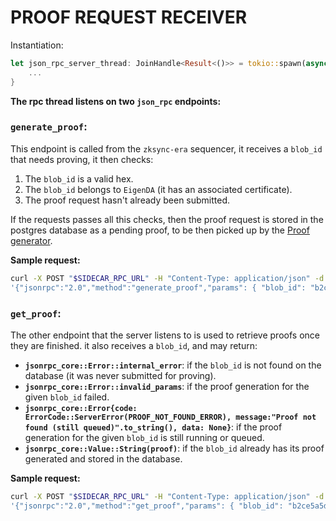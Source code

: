 # PROOF REQUEST RECEIVER

Instantiation:

```rust
let json_rpc_server_thread: JoinHandle<Result<()>> = tokio::spawn(async move {
    ...
}
```

**The rpc thread listens on two `json_rpc` endpoints:**

### `generate_proof`:

This endpoint is called from the `zksync-era` sequencer, it receives a `blob_id` that needs proving, it then checks:

1. The `blob_id` is a valid hex.
2. The `blob_id` belongs to `EigenDA` (it has an associated certificate).
3. The proof request hasn't already been submitted.

If the requests passes all this checks, then the proof request is stored in the postgres database as a pending proof, to be then picked up by the [Proof generator](../proof-generator/proof-generator.md).

**Sample request:**

```bash
curl -X POST "$SIDECAR_RPC_URL" -H "Content-Type: application/json" -d \
'{"jsonrpc":"2.0","method":"generate_proof","params": { "blob_id": "b2ce5a5d0e9b9c699de14aa2924336afa0645b0a5920afd9aff077d831d1299e" },"id":1}'
```

### `get_proof`:

The other endpoint that the server listens to is used to retrieve proofs once they are finished. it also receives a `blob_id`, and may return:

- **`jsonrpc_core::Error::internal_error`**: if the `blob_id` is not found on the database (it was never submitted for proving).
- **`jsonrpc_core::Error::invalid_params`**: if the proof generation for the given `blob_id` failed.
- **`jsonrpc_core::Error{code: ErrorCode::ServerError(PROOF_NOT_FOUND_ERROR), message:"Proof not found (still queued)".to_string(), data: None}`**: if the proof generation for the given `blob_id` is still running or queued.
- **`jsonrpc_core::Value::String(proof)`**: if the `blob_id` already has its proof generated and stored in the database.

**Sample request:**

```bash
curl -X POST "$SIDECAR_RPC_URL" -H "Content-Type: application/json" -d \
'{"jsonrpc":"2.0","method":"get_proof","params": { "blob_id": "b2ce5a5d0e9b9c699de14aa2924336afa0645b0a5920afd9aff077d831d1299e" },"id":1}'
```
